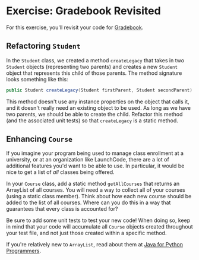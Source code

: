 # Exercise: Gradebook Revisited

For this exercise, you'll revisit your code for [Gradebook][gradebook].

## Refactoring `Student`

In the `Student` class, we created a method `createLegacy` that takes in two `Student` objects (representing two parents) and creates a new `Student` object that represents this child of those parents. The method signature looks something like this:

```java
public Student createLegacy(Student firstParent, Student secondParent)
```

This method doesn't use any instance properties on the object that calls it, and it doesn't really need an existing object to be used. As long as we have two parents, we should be able to create the child. Refactor this method (and the associated unit tests) so that `createLegacy` is a static method.

## Enhancing `Course`

If you imagine your program being used to manage class enrollment at a university, or at an organization like LaunchCode, there are a lot of additional features you'd want to be able to use. In particular, it would be nice to get a list of *all* classes being offered.

In your `Course` class, add a static method `getAllCourses` that returns an ArrayList of all courses. You will need a way to collect all of your courses (using a static class member). Think about how each new course should be added to the list of all courses. Where can you do this in a way that guarantees that every class is accounted for?

Be sure to add some unit tests to test your new code! When doing so, keep in mind that your code will accumulate all `Course` objects created throughout your test file, and not just those created within a specific method.

If you're relatively new to `ArrayList`, read about them at [Java for Python Programmers][java-for-python-arraylist].

[gradebook]: ..assignments/gradebook
[java-for-python-arraylist]: http://interactivepython.org/runestone/static/java4python/Java4Python.html#list
